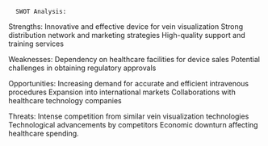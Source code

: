      SWOT Analysis:

Strengths:
       Innovative and effective device for vein visualization
       Strong distribution network and marketing strategies
       High-quality support and training services

Weaknesses:
       Dependency on healthcare facilities for device sales
       Potential challenges in obtaining regulatory approvals

Opportunities:
       Increasing demand for accurate and efficient intravenous procedures
       Expansion into international markets
       Collaborations with healthcare technology companies

Threats:
       Intense competition from similar vein visualization technologies
       Technological advancements by competitors
       Economic downturn affecting healthcare spending.




